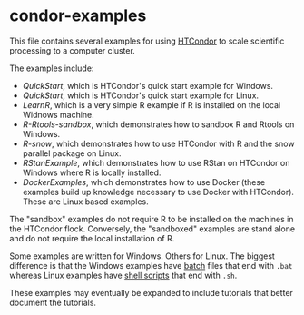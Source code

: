 # condor-examples

This file contains several examples for using [HTCondor](https://research.cs.wisc.edu/htcondor/) to scale scientific
processing to a computer cluster. 

The examples include:

  - _QuickStart_, which is HTCondor's quick start example for Windows.
  - _QuickStart_, which is HTCondor's quick start example for Linux.
  - _LearnR_, which is a very simple R example if R is installed on
    the local Widnows machine.
  - _R-Rtools-sandbox_, which demonstrates how to sandbox R and Rtools
    on Windows.
  - _R-snow_, which demonstrates how to use HTCondor with R and the
    snow parallel package on Linux.
  - _RStanExample_, which demonstrates how to use RStan on HTCondor on
    Windows where R is locally installed.
  - _DockerExamples_, which demonstrates how to use Docker (these
    examples build up knowledge necessary to use Docker with
    HTCondor). These are Linux based examples.

The "sandbox" examples do not require R to be installed on the
machines in the HTCondor flock. Conversely, the "sandboxed" examples
are stand alone and do not require the local installation of R.

Some examples are written for Windows. Others for Linux. The biggest
difference is that the Windows examples have
[batch](https://en.wikipedia.org/wiki/Batch_file) files that end with
`.bat`  whereas Linux
examples have
[shell scripts](https://en.wikipedia.org/wiki/Shell_script) that end
with `.sh`.

These examples may eventually be expanded to include tutorials that
better document the tutorials.
